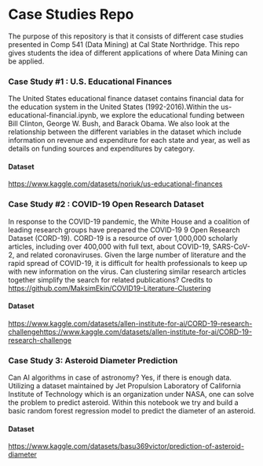 # Case Studies Repo

The purpose of this repository is that it consists of different case 
studies presented in Comp 541 (Data Mining) at Cal State Northridge. This repo gives students 
the idea of different applications of where Data Mining can be applied. 


### Case Study #1 : U.S. Educational Finances
The United States educational finance dataset
contains financial data for the education system
in the United States (1992-2016).Within the us-educational-financial.ipynb, 
we explore the educational funding between Bill Clinton, George  W. Bush, 
and Barack Obama. We also look at the relationship between 
the different variables in the dataset which include information on 
revenue and expenditure for each state and year, 
as well as details on funding sources
 and expenditures by category.
 
 #### Dataset 
 https://www.kaggle.com/datasets/noriuk/us-educational-finances

### Case Study #2 : COVID-19 Open Research Dataset 
In response to the COVID-19 pandemic, the White House and a coalition of leading research groups have prepared the COVID-19 9 Open Research Dataset 
(CORD-19). CORD-19 is a resource of over 1,000,000 scholarly articles, including over 400,000 with full text, about COVID-19, SARS-CoV-2, and related coronaviruses. Given the large number of literature and the rapid spread of COVID-19, it is difficult for health professionals to keep up with new information on the virus. Can clustering similar research articles together simplify the search for related publications? Credits to https://github.com/MaksimEkin/COVID19-Literature-Clustering

#### Dataset 
https://www.kaggle.com/datasets/allen-institute-for-ai/CORD-19-research-challengehttps://www.kaggle.com/datasets/allen-institute-for-ai/CORD-19-research-challenge

### Case Study 3: Asteroid Diameter Prediction
Can AI algorithms in case of astronomy? Yes, if there is enough data. Utilizing a dataset 
maintained by Jet Propulsion Laboratory of California Institute of Technology which is an organization 
under NASA, one can solve the problem to predict asteroid. Within this notebook we try and build a basic
random forest regression model to predict the diameter of an asteroid. 

#### Dataset 
https://www.kaggle.com/datasets/basu369victor/prediction-of-asteroid-diameter
